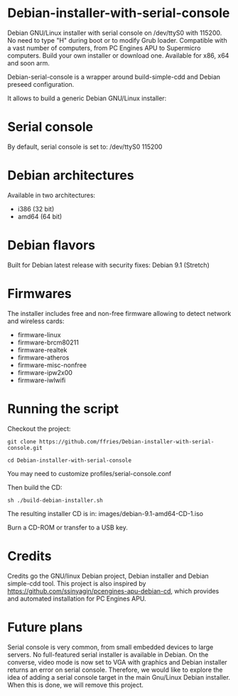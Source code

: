 # Debian-installer-with-serial-console
Debian GNU/Linux installer with serial console on /dev/ttyS0 with 115200. No need to type "H" during boot or to modify Grub loader. Compatible with a vast number of computers, from PC Engines APU to Supermicro computers. Build your own installer or download one. Available for x86, x64 and soon arm. 

Debian-serial-console is a wrapper around build-simple-cdd and Debian preseed configuration.

It allows to build a generic Debian GNU/Linux installer:

# Serial console
By default, serial console is set to:
/dev/ttyS0 115200

# Debian architectures
Available in two architectures:
* i386 (32 bit)
* amd64 (64 bit)

# Debian flavors
Built for Debian latest release with security fixes:
Debian 9.1 (Stretch) 

# Firmwares
The installer includes free and non-free firmware allowing to detect network and wireless cards:
* firmware-linux
* firmware-brcm80211
* firmware-realtek
* firmware-atheros
* firmware-misc-nonfree
* firmware-ipw2x00
* firmware-iwlwifi

# Running the script
Checkout the project:

	git clone https://github.com/ffries/Debian-installer-with-serial-console.git 

	cd Debian-installer-with-serial-console 

You may need to customize profiles/serial-console.conf

Then build the CD:

	sh ./build-debian-installer.sh

The resulting installer CD is in:
	images/debian-9.1-amd64-CD-1.iso

Burn a CD-ROM or transfer to a USB key.


# Credits
Credits go the GNU/linux Debian project, Debian installer and Debian simple-cdd tool. 
This project is also inspired by https://github.com/ssinyagin/pcengines-apu-debian-cd, which provides and automated installation for PC Engines APU.

# Future plans
Serial console is very common, from small embedded devices to large servers. No full-featured serial installer is available in Debian. On the converse, video mode is now set to VGA with graphics and Debian installer returns an error on serial console. Therefore, we would like to explore the idea of adding a serial console target in the main Gnu/Linux Debian installer. When this is done, we will remove this project.